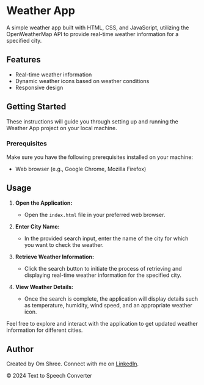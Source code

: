 # Weather App

A simple weather app built with HTML, CSS, and JavaScript, utilizing the OpenWeatherMap API to provide real-time weather information for a specified city.

## Features

- Real-time weather information
- Dynamic weather icons based on weather conditions
- Responsive design

## Getting Started

These instructions will guide you through setting up and running the Weather App project on your local machine.

### Prerequisites

Make sure you have the following prerequisites installed on your machine:

- Web browser (e.g., Google Chrome, Mozilla Firefox)

<!-- Weather App README.md -->

## Usage

1. **Open the Application:**
   - Open the `index.html` file in your preferred web browser.

2. **Enter City Name:**
   - In the provided search input, enter the name of the city for which you want to check the weather.

3. **Retrieve Weather Information:**
   - Click the search button to initiate the process of retrieving and displaying real-time weather information for the specified city.

4. **View Weather Details:**
   - Once the search is complete, the application will display details such as temperature, humidity, wind speed, and an appropriate weather icon.

Feel free to explore and interact with the application to get updated weather information for different cities.

## Author

Created by Om Shree. Connect with me on [LinkedIn](https://www.linkedin.com/in/om-shree-04372118a?utm_source=share&utm_campaign=share_via&utm_content=profile&utm_medium=android_app).

&copy; 2024 Text to Speech Converter

